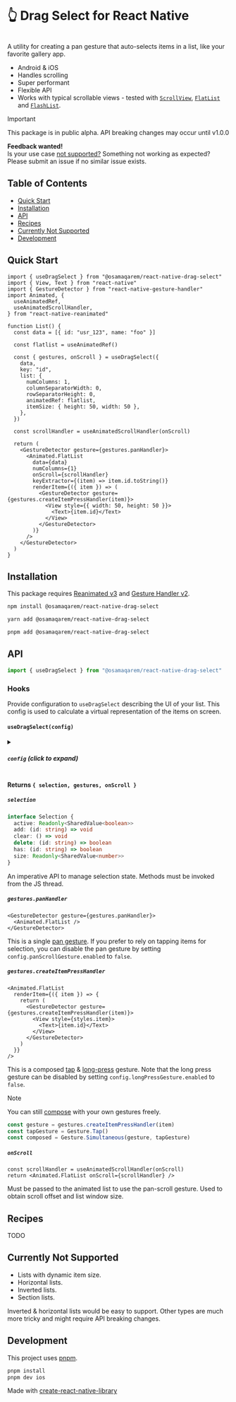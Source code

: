 # 👆 Drag Select for React Native

<pre></pre>

A utility for creating a pan gesture that auto-selects items in a list, like your favorite gallery app.

- Android & iOS
- Handles scrolling
- Super performant
- Flexible API
- Works with typical scrollable views - tested with [`ScrollView`](https://reactnative.dev/docs/scrollview), [`FlatList`](https://reactnative.dev/docs/flatlist) and [`FlashList`](https://shopify.github.io/flash-list/).

> [!IMPORTANT]
> This package is in public alpha. API breaking changes may occur until v1.0.0
>
> <strong>Feedback wanted!</strong><br/>
> Is your use case [not supported?](#currently-not-supported) Something not working as expected? Please submit an issue if no similar issue exists.

## Table of Contents

- [Quick Start](#quick-start)
- [Installation](#installation)
- [API](#api)
- [Recipes](#recipes)
- [Currently Not Supported](#currently-not-supported)
- [Development](#development)

## Quick Start

```tsx
import { useDragSelect } from "@osamaqarem/react-native-drag-select"
import { View, Text } from "react-native"
import { GestureDetector } from "react-native-gesture-handler"
import Animated, {
  useAnimatedRef,
  useAnimatedScrollHandler,
} from "react-native-reanimated"

function List() {
  const data = [{ id: "usr_123", name: "foo" }]

  const flatlist = useAnimatedRef()

  const { gestures, onScroll } = useDragSelect({
    data,
    key: "id",
    list: {
      numColumns: 1,
      columnSeparatorWidth: 0,
      rowSeparatorHeight: 0,
      animatedRef: flatlist,
      itemSize: { height: 50, width: 50 },
    },
  })

  const scrollHandler = useAnimatedScrollHandler(onScroll)

  return (
    <GestureDetector gesture={gestures.panHandler}>
      <Animated.FlatList
        data={data}
        numColumns={1}
        onScroll={scrollHandler}
        keyExtractor={(item) => item.id.toString()}
        renderItem={({ item }) => (
          <GestureDetector gesture={gestures.createItemPressHandler(item)}>
            <View style={{ width: 50, height: 50 }}>
              <Text>{item.id}</Text>
            </View>
          </GestureDetector>
        )}
      />
    </GestureDetector>
  )
}
```

## Installation

This package requires [Reanimated v3](https://docs.swmansion.com/react-native-reanimated/docs/fundamentals/getting-started/#installation) and [Gesture Handler v2](https://docs.swmansion.com/react-native-gesture-handler/docs/fundamentals/installation/).

```sh
npm install @osamaqarem/react-native-drag-select
```

```sh
yarn add @osamaqarem/react-native-drag-select
```

```sh
pnpm add @osamaqarem/react-native-drag-select
```

## API

```ts
import { useDragSelect } from "@osamaqarem/react-native-drag-select"
```

### Hooks

Provide configuration to `useDragSelect` describing the UI of your list. This config is used to calculate a virtual representation of the items on screen.

#### `useDragSelect(config)`

<details>
<summary>

##### `config` _(click to expand)_

</summary>

```ts
interface Config<ListItem> {
  /**
   * The same array of items rendered on screen in a scrollable view.
   */
  data: Array<ListItem>
  /**
   * Key or path to key which uniquely identifies an item in the list.
   *
   * @example
   * // Full code omitted for brevity.
   * const item = { id: "usr_123", name: "foo" }
   * useDragSelect({ key: "id" })
   */
  key: PropertyPaths<ListItem>
  list: {
    /**
     * An [animated ref](https://docs.swmansion.com/react-native-reanimated/docs/core/useAnimatedRef) to
     * the scrollable view where the items are rendered.
     *
     * @example
     * // Full code omitted for brevity.
     * const animatedRef = useAnimatedRef()
     * useDragSelect({ list: { animatedRef } })
     * return <Animated.FlatList ref={animatedRef} />
     */
    animatedRef: AnimatedRef<any>
    /**
     * Number of columns in the list.
     */
    numColumns: number
    /**
     * Amount of horizontal space between items.
     */
    rowSeparatorHeight: number
    /**
     * Amount of vertical space between items.
     */
    columnSeparatorWidth: number
    /**
     * The height and width of each item in the list.
     */
    itemSize: {
      width: number
      height: number
    }
  }
  /**
   * Configuration for the long press gesture.
   * Used to enter 'select mode' by long pressing an item.
   */
  longPressGesture?: {
    /**
     * Whether long pressing to activate 'select mode' is enabled.
     * @default true
     */
    enabled?: boolean
    /**
     * The amount of time in milliseconds an item must be pressed before 'select mode' activates.
     * @default 300
     */
    minDurationMs?: number
  }
  /**
   * Configuration for automatic scrolling while panning gesture.
   */
  panScrollGesture?: {
    /**
     * Whether pan-scrolling is enabled.
     * @default true
     */
    enabled?: boolean
    /**
     * How close should the pointer be to the start of the list before **inverse** scrolling begins.
     * A value between 0 and 1 where 1 is equal to the height of the list.
     * @default 0.15
     */
    startThreshold?: number
    /**
     * How close should the pointer be to the end of the list before scrolling begins.
     * A value between 0 and 1 where 1 is equal to the height of the list.
     * @default 0.85
     */
    endThreshold?: number
    /**
     * The maximum scrolling speed when the pointer is near the starting edge of the list window.
     * Must be higher than 0.
     * @default 8
     */
    startMaxVelocity?: number
    /**
     * The maximum scrolling speed when the pointer is at the ending edge of the list window.
     * Must be higher than 0.
     * @default 8
     */
    endMaxVelocity?: number
  }
  /**
   * Invoked on the JS thread whenever an item is tapped, but not added to selection.
   * Use this instead of an `onPress` prop on list items.
   * @param {ListItem} item - The item that was tapped.
   */
  onItemPress: (item: ListItem) => void
  /**
   * Invoked on the JS thread whenever an item is added to selection.
   * @param {ListItem} item - The item that was selected.
   */
  onItemSelected: (item: ListItem) => void
  /**
   * Invoked on the JS thread whenever an item is removed from selection.
   * @param {ListItem} item - The item that was deselected.
   */
  onItemDeselected: (item: ListItem) => void
}
```

</details>

#### Returns `{ selection, gestures, onScroll }`

##### `selection`

```ts
interface Selection {
  active: Readonly<SharedValue<boolean>>
  add: (id: string) => void
  clear: () => void
  delete: (id: string) => boolean
  has: (id: string) => boolean
  size: Readonly<SharedValue<number>>
}
```

An imperative API to manage selection state. Methods must be invoked from the JS thread.

##### `gestures.panHandler`

```tsx
<GestureDetector gesture={gestures.panHandler}>
  <Animated.FlatList />
</GestureDetector>
```

This is a single [pan gesture](https://docs.swmansion.com/react-native-gesture-handler/docs/gestures/pan-gesture). If you prefer to rely on tapping items for selection, you can disable the pan gesture by setting `config.panScrollGesture.enabled` to `false`.

##### `gestures.createItemPressHandler`

```tsx
<Animated.FlatList
  renderItem={({ item }) => {
    return (
      <GestureDetector gesture={gestures.createItemPressHandler(item)}>
        <View style={styles.item}>
          <Text>{item.id}</Text>
        </View>
      </GestureDetector>
    )
  }}
/>
```

This is a composed [tap](https://docs.swmansion.com/react-native-gesture-handler/docs/gestures/tap-gesture) & [long-press](https://docs.swmansion.com/react-native-gesture-handler/docs/gestures/long-press-gesture) gesture. Note that the long press gesture can be disabled by setting `config.longPressGesture.enabled` to `false`.

> [!NOTE]
> You can still [compose](https://docs.swmansion.com/react-native-gesture-handler/docs/gestures/gesture#gesturesimultaneousgesture1-gesture2-gesture3--composedgesture) with your own gestures freely.
>
> ```ts
> const gesture = gestures.createItemPressHandler(item)
> const tapGesture = Gesture.Tap()
> const composed = Gesture.Simultaneous(gesture, tapGesture)
> ```

##### `onScroll`

```tsx
const scrollHandler = useAnimatedScrollHandler(onScroll)
return <Animated.FlatList onScroll={scrollHandler} />
```

Must be passed to the animated list to use the pan-scroll gesture. Used to obtain scroll offset and list window size.

## Recipes

TODO

## Currently Not Supported

- Lists with dynamic item size.
- Horizontal lists.
- Inverted lists.
- Section lists.

Inverted & horizontal lists would be easy to support. Other types are much more tricky and might require API breaking changes.

## Development

This project uses [pnpm](https://pnpm.io/installation).

```sh
pnpm install
pnpm dev ios
```

Made with [create-react-native-library](https://github.com/callstack/react-native-builder-bob)
